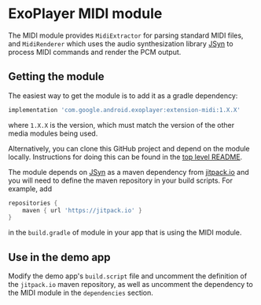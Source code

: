 # ExoPlayer MIDI module

The MIDI module provides `MidiExtractor` for parsing standard MIDI files, and
`MidiRenderer` which uses the audio synthesization library [JSyn][] to process
MIDI commands and render the PCM output.

## Getting the module

The easiest way to get the module is to add it as a gradle dependency:

```gradle
implementation 'com.google.android.exoplayer:extension-midi:1.X.X'
```

where `1.X.X` is the version, which must match the version of the other media
modules being used.

Alternatively, you can clone this GitHub project and depend on the module
locally. Instructions for doing this can be found in the [top level README][].

The module depends on [JSyn][] as a maven dependency from
[jitpack.io](https://jitpack.io) and you will need to define the maven
repository in your build scripts. For example, add

```gradle
repositories {
    maven { url 'https://jitpack.io' }
}
```

in the `build.gradle` of module in your app that is using the MIDI module.

## Use in the demo app

Modify the demo app's `build.script` file and uncomment the definition of the
`jitpack.io` maven repository, as well as uncomment the dependency to the MIDI
module in the `dependencies` section.

[JSyn]: https://github.com/philburk/jsyn

[top level README]: https://github.com/google/ExoPlayer/blob/release-v2/README.md
